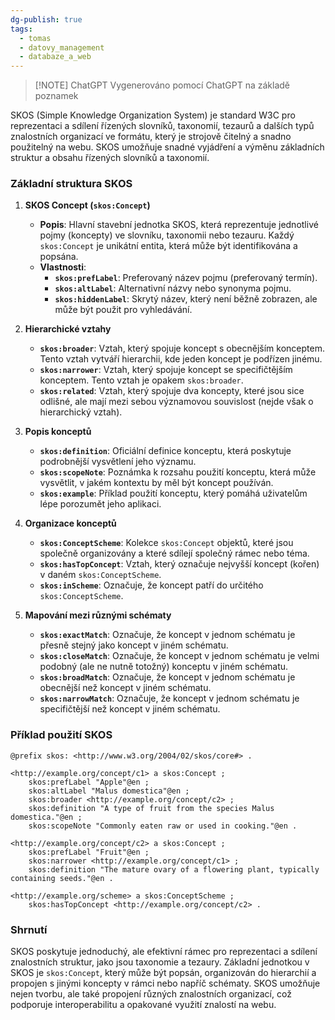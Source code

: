 ```yaml
---
dg-publish: true
tags:
  - tomas
  - datovy_management
  - databaze_a_web
---
```

> [!NOTE] ChatGPT
> Vygenerováno pomocí ChatGPT na základě poznamek

SKOS (Simple Knowledge Organization System) je standard W3C pro reprezentaci a sdílení řízených slovníků, taxonomií, tezaurů a dalších typů znalostních organizací ve formátu, který je strojově čitelný a snadno použitelný na webu. SKOS umožňuje snadné vyjádření a výměnu základních struktur a obsahu řízených slovníků a taxonomií.

### Základní struktura SKOS

1. **SKOS Concept (`skos:Concept`)**
   - **Popis**: Hlavní stavební jednotka SKOS, která reprezentuje jednotlivé pojmy (koncepty) ve slovníku, taxonomii nebo tezauru. Každý `skos:Concept` je unikátní entita, která může být identifikována a popsána.
   - **Vlastnosti**:
     - **`skos:prefLabel`**: Preferovaný název pojmu (preferovaný termín).
     - **`skos:altLabel`**: Alternativní názvy nebo synonyma pojmu.
     - **`skos:hiddenLabel`**: Skrytý název, který není běžně zobrazen, ale může být použit pro vyhledávání.

2. **Hierarchické vztahy**
   - **`skos:broader`**: Vztah, který spojuje koncept s obecnějším konceptem. Tento vztah vytváří hierarchii, kde jeden koncept je podřízen jinému.
   - **`skos:narrower`**: Vztah, který spojuje koncept se specifičtějším konceptem. Tento vztah je opakem `skos:broader`.
   - **`skos:related`**: Vztah, který spojuje dva koncepty, které jsou sice odlišné, ale mají mezi sebou významovou souvislost (nejde však o hierarchický vztah).

3. **Popis konceptů**
   - **`skos:definition`**: Oficiální definice konceptu, která poskytuje podrobnější vysvětlení jeho významu.
   - **`skos:scopeNote`**: Poznámka k rozsahu použití konceptu, která může vysvětlit, v jakém kontextu by měl být koncept používán.
   - **`skos:example`**: Příklad použití konceptu, který pomáhá uživatelům lépe porozumět jeho aplikaci.

4. **Organizace konceptů**
   - **`skos:ConceptScheme`**: Kolekce `skos:Concept` objektů, které jsou společně organizovány a které sdílejí společný rámec nebo téma.
   - **`skos:hasTopConcept`**: Vztah, který označuje nejvyšší koncept (kořen) v daném `skos:ConceptScheme`.
   - **`skos:inScheme`**: Označuje, že koncept patří do určitého `skos:ConceptScheme`.

5. **Mapování mezi různými schématy**
   - **`skos:exactMatch`**: Označuje, že koncept v jednom schématu je přesně stejný jako koncept v jiném schématu.
   - **`skos:closeMatch`**: Označuje, že koncept v jednom schématu je velmi podobný (ale ne nutně totožný) konceptu v jiném schématu.
   - **`skos:broadMatch`**: Označuje, že koncept v jednom schématu je obecnější než koncept v jiném schématu.
   - **`skos:narrowMatch`**: Označuje, že koncept v jednom schématu je specifičtější než koncept v jiném schématu.

### Příklad použití SKOS

```turtle
@prefix skos: <http://www.w3.org/2004/02/skos/core#> .

<http://example.org/concept/c1> a skos:Concept ;
    skos:prefLabel "Apple"@en ;
    skos:altLabel "Malus domestica"@en ;
    skos:broader <http://example.org/concept/c2> ;
    skos:definition "A type of fruit from the species Malus domestica."@en ;
    skos:scopeNote "Commonly eaten raw or used in cooking."@en .

<http://example.org/concept/c2> a skos:Concept ;
    skos:prefLabel "Fruit"@en ;
    skos:narrower <http://example.org/concept/c1> ;
    skos:definition "The mature ovary of a flowering plant, typically containing seeds."@en .

<http://example.org/scheme> a skos:ConceptScheme ;
    skos:hasTopConcept <http://example.org/concept/c2> .
```

### Shrnutí
SKOS poskytuje jednoduchý, ale efektivní rámec pro reprezentaci a sdílení znalostních struktur, jako jsou taxonomie a tezaury. Základní jednotkou v SKOS je `skos:Concept`, který může být popsán, organizován do hierarchií a propojen s jinými koncepty v rámci nebo napříč schématy. SKOS umožňuje nejen tvorbu, ale také propojení různých znalostních organizací, což podporuje interoperabilitu a opakované využití znalostí na webu.